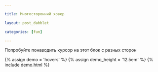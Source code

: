 ```yaml
---

title: Многосторонний ховер

layout: post_dabblet

categories: [fun]

---
```


Попробуйте понаводить курсор на этот блок с разных сторон

{% assign demo = 'hovers' %}
{% assign demo_height = '12.5em' %}
{% include demo.html %}

